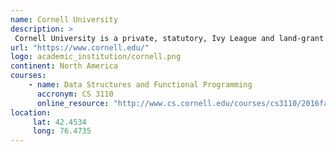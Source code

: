 ```yaml
---
name: Cornell University 
description: >
 Cornell University is a private, statutory, Ivy League and land-grant research university in Ithaca, New York. 
url: "https://www.cornell.edu/"
logo: academic_institution/cornell.png
continent: North America
courses:
    - name: Data Structures and Functional Programming 
      accronym: CS 3110
      online_resource: "http://www.cs.cornell.edu/courses/cs3110/2016fa/"
location:
     lat: 42.4534
     long: 76.4735
---
```

